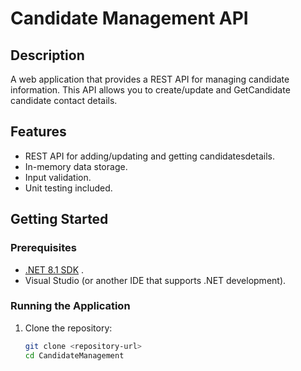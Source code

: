 # Candidate Management API

## Description

A web application that provides a REST API for managing candidate information. 
This API allows you to create/update  and GetCandidate candidate contact details.

## Features

- REST API for adding/updating and getting candidatesdetails.
- In-memory data storage.
- Input validation.
- Unit testing included.

## Getting Started

### Prerequisites

- [.NET 8.1 SDK](https://dotnet.microsoft.com/download/dotnet/8.1) .
- Visual Studio (or another IDE that supports .NET development).

### Running the Application

1. Clone the repository:
   ```bash
   git clone <repository-url>
   cd CandidateManagement
